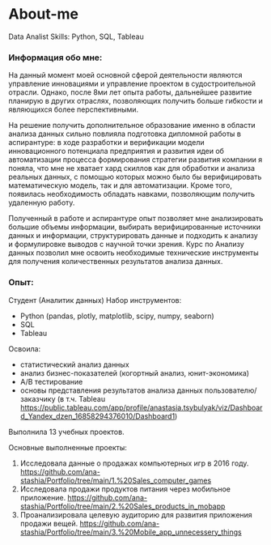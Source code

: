 # About-me
Data Analist 
Skills: Python, SQL, Tableau

### Информация обо мне:
На данный момент моей основной сферой деятельности являются управление инновациями и управление проектом в судостроительной отрасли. Однако, после 8ми лет опыта работы, дальнейшее развитие планирую в других отраслях, позволяющих получить больше гибкости и являющихся более перспективными.

На решение получить дополнительное образование именно в области анализа данных сильно повлияла подготовка дипломной работы в аспирантуре: в ходе разработки и верификации модели инновационного потенциала предприятия и развития идеи об автоматизации процесса формирования стратегии развития компании я поняла, что мне не хватает хард скиллов как для обработки и анализа реальных данных, с помощью которых можно было бы верифицировать математическую модель, так и для автоматизации. Кроме того, появилась необходимость обладать навками, позволяющим получить удаленную работу.

Полученный в работе и аспирантуре опыт позволяет мне анализировать большие объемы информации, выбирать верифицированные источники данных и информации, структурировать данные и подходить к анализу и формулировке выводов с научной точки зрения. Курс по Анализу данных позволил мне освоить необходимые технические инструменты для получения количественных результатов анализа данных.

### Опыт:
Студент (Аналитик данных)
Набор инструментов:
- Python (pandas, plotly, matplotlib, scipy, numpy, seaborn)
- SQL
- Tableau

Освоила:
- статистический анализ данных
- анализ бизнес-показателей (когортный анализ, юнит-экономика)
- А/В тестирование
- основы представления результатов анализа данных пользователю/заказчику (в т.ч. Tableau https://public.tableau.com/app/profile/anastasia.tsybulyak/viz/Dashboard_Yandex_dzen_16858294376010/Dashboard1)

Выполнила 13 учебных проектов.

Основные выполненные проекты:
1. Исследовала данные о продажах компьютерных игр в 2016 году. https://github.com/ana-stashia/Portfolio/tree/main/1.%20Sales_computer_games
2. Исследовала продажи продуктов питания через мобильное приложение. https://github.com/ana-stashia/Portfolio/tree/main/2.%20Sales_products_in_mobapp
3. Проанализировала целевую аудиторию для развития приложения продажи вещей. https://github.com/ana-stashia/Portfolio/tree/main/3.%20Mobile_app_unnecessery_things

